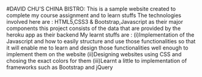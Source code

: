 #DAVID CHU'S CHINA BISTRO:
This is a sample website created to complete my course assignment and to learn stuffs
The technologies involved here are : HTML5,CSS3 & Bootstrap,Javascript as their major components 
this project consists of the data that are provided by the heroku app as their backend 
My learnt stuffs are : 
(i)Implementation of the Javascript and how to easily structure and use those functionalities so that it will enable me to learn and design those functionalities well enough to implement them on the website
(ii)Designing websites using CSS and chosing the exact colors for them 
(iii)Learnt a little to implementation of frameworks such as Bootstrap and jQuery

